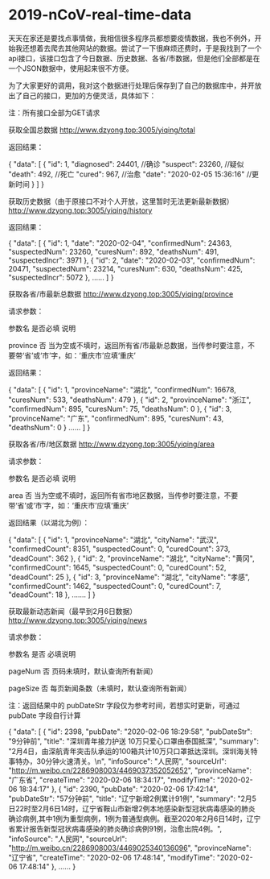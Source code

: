 # 2019-nCoV-real-time-data

天天在家还是要找点事情做，我相信很多程序员都想要疫情数据，我也不例外，开始我还想着去爬去其他网站的数据。尝试了一下很麻烦还费时，于是我找到了一个api接口，该接口包含了今日数据、历史数据、各省/市数据，但是他们全部都是在一个JSON数据中，使用起来很不方便。

为了大家更好的调用，我对这个数据进行处理后保存到了自己的数据库中，并开放出了自己的接口，更加的方便灵活，具体如下：

注：所有接口全部为GET请求

获取全国总数据
http://www.dzyong.top:3005/yiqing/total

返回结果：

{
    "data": [
        {
            "id": 1,
            "diagnosed": 24401,   //确诊
            "suspect": 23260,   //疑似
            "death": 492,   //死亡
            "cured": 967,   //治愈
            "date": "2020-02-05 15:36:16"   //更新时间
        }
    ]
}



获取历史数据（由于原接口不对个人开放，这里暂时无法更新最新数据）
http://www.dzyong.top:3005/yiqing/history

返回结果：



{
    "data": [
        {
            "id": 1,
            "date": "2020-02-04",
            "confirmedNum": 24363,
            "suspectedNum": 23260,
            "curesNum": 892,
            "deathsNum": 491,
            "suspectedIncr": 3971
        },
        {
            "id": 2,
            "date": "2020-02-03",
            "confirmedNum": 20471,
            "suspectedNum": 23214,
            "curesNum": 630,
            "deathsNum": 425,
            "suspectedIncr": 5072
        },
       ......
    ]
}





获取各省/市最新总数据
http://www.dzyong.top:3005/yiqing/province

请求参数：

参数名 是否必填 说明

province 否 当为空或不填时，返回所有省/市最新总数据，当传参时要注意，不要带‘省’或‘市’字，如：‘重庆市’应填‘重庆’

返回结果：



{
    "data": [
        {
            "id": 1,
            "provinceName": "湖北",
            "confirmedNum": 16678,
            "curesNum": 533,
            "deathsNum": 479
        },
        {
            "id": 2,
            "provinceName": "浙江",
            "confirmedNum": 895,
            "curesNum": 75,
            "deathsNum": 0
        },
        {
            "id": 3,
            "provinceName": "广东",
            "confirmedNum": 895,
            "curesNum": 43,
            "deathsNum": 0
        }
        ......
    ]
}





获取各省/市/地区数据
http://www.dzyong.top:3005/yiqing/area

请求参数：

参数名 是否必填 说明

area 否 当为空或不填时，返回所有省市地区数据，当传参时要注意，不要带‘省’或‘市’字，如：‘重庆市’应填‘重庆’

返回结果（以湖北为例）：



{
    "data": [
        {
            "id": 1,
            "provinceName": "湖北",
            "cityName": "武汉",
            "confirmedCount": 8351,
            "suspectedCount": 0,
            "curedCount": 373,
            "deadCount": 362
        },
        {
            "id": 2,
            "provinceName": "湖北",
            "cityName": "黄冈",
            "confirmedCount": 1645,
            "suspectedCount": 0,
            "curedCount": 52,
            "deadCount": 25
        },
        {
            "id": 3,
            "provinceName": "湖北",
            "cityName": "孝感",
            "confirmedCount": 1462,
            "suspectedCount": 0,
            "curedCount": 7,
            "deadCount": 18
        },
        .......
    ]
}




获取最新动态新闻（最早到2月6日数据）
http://www.dzyong.top:3005/yiqing/news

请求参数：

参数名 是否 必填说明

pageNum 否 页码未填时，默认查询所有新闻）

pageSize 否 每页新闻条数（未填时，默认查询所有新闻）

注：返回结果中的 pubDateStr 字段仅为参考时间，若想实时更新，可通过 pubDate 字段自行计算



{
    "data": [
        {
            "id": 2398,
            "pubDate": "2020-02-06 18:29:58",
            "pubDateStr": "9分钟前",
            "title": "深圳青年接力护送 10万只爱心口罩由泰国抵深",
            "summary": "2月4日，由深航青年突击队承运的100箱共计10万只口罩抵达深圳。深圳海关特事特办，30分钟火速清关。\n",
            "infoSource": "人民网",
            "sourceUrl": "http://m.weibo.cn/2286908003/4469037352052652",
            "provinceName": "广东省",
            "createTime": "2020-02-06 18:34:17",
            "modifyTime": "2020-02-06 18:34:17"
        },
        {
            "id": 2390,
            "pubDate": "2020-02-06 17:42:14",
            "pubDateStr": "57分钟前",
            "title": "辽宁新增2例累计91例",
            "summary": "2月5日22时至2月6日14时，辽宁省鞍山市新增2例本地感染新型冠状病毒感染的肺炎确诊病例,其中1例为重型病例，1例为普通型病例。截至2020年2月6日14时，辽宁省累计报告新型冠状病毒感染的肺炎确诊病例91例，治愈出院4例。",
            "infoSource": "人民网",
            "sourceUrl": "http://m.weibo.cn/2286908003/4469025340136096",
            "provinceName": "辽宁省",
            "createTime": "2020-02-06 17:48:14",
            "modifyTime": "2020-02-06 17:48:14"
        },
		......
}
